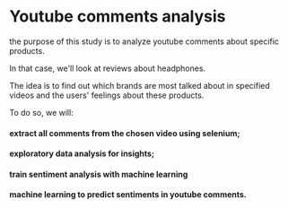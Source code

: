 # Youtube comments analysis

the purpose of this study is to analyze youtube comments about specific products.

In that case, we'll look at reviews about headphones.

The idea is to find out which brands are most talked about in specified videos and the users' feelings about these products.

To do so, we will:

#### extract all comments from the chosen video using selenium;

#### exploratory data analysis for insights;

#### train sentiment analysis with machine learning

#### machine learning to predict sentiments in youtube comments.
